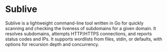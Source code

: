 # Sublive
Sublive is a lightweight command-line tool written in Go for quickly scanning and checking the liveness of subdomains for a given domain. It resolves subdomains, attempts HTTP/HTTPS connections, and reports status codes and IPs. It supports wordlists from files, stdin, or defaults, with options for recursion depth and concurrency.
